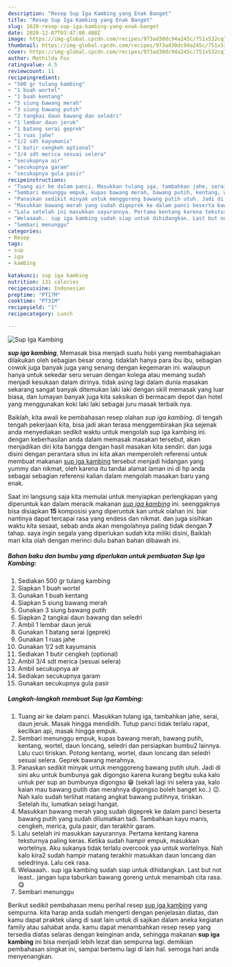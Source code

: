 ```yaml
---
description: "Resep Sup Iga Kambing yang Enak Banget"
title: "Resep Sup Iga Kambing yang Enak Banget"
slug: 1628-resep-sup-iga-kambing-yang-enak-banget
date: 2020-12-07T03:47:00.488Z
image: https://img-global.cpcdn.com/recipes/973ad30dc94a245c/751x532cq70/sup-iga-kambing-foto-resep-utama.jpg
thumbnail: https://img-global.cpcdn.com/recipes/973ad30dc94a245c/751x532cq70/sup-iga-kambing-foto-resep-utama.jpg
cover: https://img-global.cpcdn.com/recipes/973ad30dc94a245c/751x532cq70/sup-iga-kambing-foto-resep-utama.jpg
author: Mathilda Fox
ratingvalue: 4.5
reviewcount: 11
recipeingredient:
- "500 gr tulang kambing"
- "1 buah wortel"
- "1 buah kentang"
- "5 siung bawang merah"
- "3 siung bawang putih"
- "2 tangkai daun bawang dan seledri"
- "1 lembar daun jeruk"
- "1 batang serai geprek"
- "1 ruas jahe"
- "1/2 sdt kayumanis"
- "1 butir cengkeh optional"
- "3/4 sdt merica sesuai selera"
- "secukupnya air"
- "secukupnya garam"
- "secukupnya gula pasir"
recipeinstructions:
- "Tuang air ke dalam panci. Masukkan tulang iga, tambahkan jahe, serai, daun jeruk. Masak hingga mendidih. Tutup panci tidak terlalu rapat, kecilkan api, masak hingga empuk."
- "Sembari menunggu empuk, kupas bawang merah, bawang putih, kentang, wortel, daun loncang, seledri dan persiapkan bumbu2 lainnya. Lalu cuci tiriskan. Potong kentang, wortel, daun loncang dan seledri sesuai selera. Geprek bawang merahnya."
- "Panaskan sedikit minyak untuk menggoreng bawang putih utuh. Jadi di sini aku untuk bumbunya gak digongso karena kurang begitu suka kalo untuk per sup an bumbunya digongso 😁 (sekali lagi ini selera yaa, kalo kaian mau bawang putih dan merahnya digongso boleh banget ko..) 😉. Nah kalo sudah terlihat matang angkat bawang putihnya, tiriskan. Setelah itu, lumatkan selagi hangat."
- "Masukkan bawang merah yang sudah digeprek ke dalam panci beserta bawang putih yang sudah dilumatkan tadi. Tambahkan kayu manis, cengkeh, merica, gula pasir, dan terakhir garam."
- "Lalu setelah ini masukkan sayurannya. Pertama kentang karena teksturnya paling keras. Ketika sudah hampir empuk, masukkan wortelnya. Aku sukanya tidak terlalu overcook yaa untuk wortelnya. Nah kalo kira2 sudah hampir matang terakhir masukkan daun loncang dan seledrinya. Lalu cek rasa."
- "Welaaaah.. sup iga kambing sudah siap untuk dihidangkan. Last but not least.. jangan lupa taburkan bawang goreng untuk menambah cita rasa. 😋"
- "Sembari menunggu"
categories:
- Resep
tags:
- sup
- iga
- kambing

katakunci: sup iga kambing 
nutrition: 131 calories
recipecuisine: Indonesian
preptime: "PT17M"
cooktime: "PT31M"
recipeyield: "1"
recipecategory: Lunch

---
```



![Sup Iga Kambing](https://img-global.cpcdn.com/recipes/973ad30dc94a245c/751x532cq70/sup-iga-kambing-foto-resep-utama.jpg)

<b><i>sup iga kambing</i></b>, Memasak bisa menjadi suatu hobi yang membahagiakan dilakukan oleh sebagian besar orang. tidaklah hanya para ibu ibu, sebagian cowok juga banyak juga yang senang dengan kegemaran ini. walaupun hanya untuk sekedar seru seruan dengan kolega atau memang sudah menjadi kesukaan dalam dirinya. tidak asing lagi dalam dunia masakan sekarang sangat banyak ditemukan laki laki dengan skill memasak yang luar biasa, dan lumayan banyak juga kita saksikan di bermacam depot dan hotel yang menggunakan koki laki laki sebagai juru masak terbaik nya.



Baiklah, kita awali ke pembahasan resep olahan <i>sup iga kambing</i>. di tengah tengah pekerjaan kita, bisa jadi akan terasa menggembirakan jika sejenak anda menyediakan sedikit waktu untuk mengolah sup iga kambing ini. dengan keberhasilan anda dalam memasak masakan tersebut, akan menjadikan diri kita bangga dengan hasil masakan kita sendiri. dan juga disini dengan perantara situs ini kita akan memperoleh referensi untuk membuat makanan <u>sup iga kambing</u> tersebut menjadi hidangan yang yummy dan nikmat, oleh karena itu tandai alamat laman ini di hp anda sebagai sebagian referensi kalian dalam mengolah masakan baru yang enak.


Saat ini langsung saja kita memulai untuk menyiapkan perlengkapan yang diperuntuk kan dalam meracik makanan <u><i>sup iga kambing</i></u> ini. seenggaknya bisa disiapkan <b>15</b> komposisi yang diperuntuk kan untuk olahan ini. biar nantinya dapat tercapai rasa yang endess dan nikmat. dan juga sisihkan waktu kita sesaat, sebab anda akan mengolahnya paling tidak dengan <b>7</b> tahap. saya ingin segala yang diperlukan sudah kita miliki disini, Baiklah mari kita olah dengan merinci dulu bahan bahan dibawah ini.

<!--inarticleads1-->

##### Bahan baku dan bumbu yang diperlukan untuk pembuatan Sup Iga Kambing:

1. Sediakan 500 gr tulang kambing
1. Siapkan 1 buah wortel
1. Gunakan 1 buah kentang
1. Siapkan 5 siung bawang merah
1. Gunakan 3 siung bawang putih
1. Siapkan 2 tangkai daun bawang dan seledri
1. Ambil 1 lembar daun jeruk
1. Gunakan 1 batang serai (geprek)
1. Gunakan 1 ruas jahe
1. Gunakan 1/2 sdt kayumanis
1. Sediakan 1 butir cengkeh (optional)
1. Ambil 3/4 sdt merica (sesuai selera)
1. Ambil secukupnya air
1. Sediakan secukupnya garam
1. Gunakan secukupnya gula pasir




<!--inarticleads2-->

##### Langkah-langkah membuat Sup Iga Kambing:

1. Tuang air ke dalam panci. Masukkan tulang iga, tambahkan jahe, serai, daun jeruk. Masak hingga mendidih. Tutup panci tidak terlalu rapat, kecilkan api, masak hingga empuk.
1. Sembari menunggu empuk, kupas bawang merah, bawang putih, kentang, wortel, daun loncang, seledri dan persiapkan bumbu2 lainnya. Lalu cuci tiriskan. Potong kentang, wortel, daun loncang dan seledri sesuai selera. Geprek bawang merahnya.
1. Panaskan sedikit minyak untuk menggoreng bawang putih utuh. Jadi di sini aku untuk bumbunya gak digongso karena kurang begitu suka kalo untuk per sup an bumbunya digongso 😁 (sekali lagi ini selera yaa, kalo kaian mau bawang putih dan merahnya digongso boleh banget ko..) 😉. Nah kalo sudah terlihat matang angkat bawang putihnya, tiriskan. Setelah itu, lumatkan selagi hangat.
1. Masukkan bawang merah yang sudah digeprek ke dalam panci beserta bawang putih yang sudah dilumatkan tadi. Tambahkan kayu manis, cengkeh, merica, gula pasir, dan terakhir garam.
1. Lalu setelah ini masukkan sayurannya. Pertama kentang karena teksturnya paling keras. Ketika sudah hampir empuk, masukkan wortelnya. Aku sukanya tidak terlalu overcook yaa untuk wortelnya. Nah kalo kira2 sudah hampir matang terakhir masukkan daun loncang dan seledrinya. Lalu cek rasa.
1. Welaaaah.. sup iga kambing sudah siap untuk dihidangkan. Last but not least.. jangan lupa taburkan bawang goreng untuk menambah cita rasa. 😋
1. Sembari menunggu




Berikut sedikit pembahasan menu perihal resep <u>sup iga kambing</u> yang sempurna. kita harap anda sudah mengerti dengan penjelasan diatas, dan kamu dapat praktek ulang di saat lain untuk di sajikan dalam aneka kegiatan family atau sahabat anda. kamu dapat menambahkan resep resep yang tersedia diatas selaras dengan keinginan anda, sehingga makanan <b>sup iga kambing</b> ini bisa menjadi lebih lezat dan sempurna lagi. demikian pembahasan singkat ini, sampai bertemu lagi di lain hal. semoga hari anda menyenangkan.
